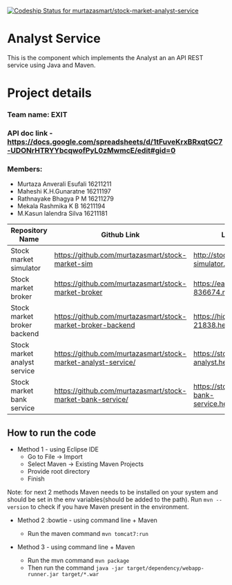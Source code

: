 [ ![Codeship Status for murtazasmart/stock-market-analyst-service](https://app.codeship.com/projects/7830ce90-56c9-0136-0a1a-5ae1f167f9dd/status?branch=master)](https://app.codeship.com/projects/294831)

# Analyst Service
This is the component which implements the Analyst an an API REST service using Java and Maven.

# Project details
### Team name: EXIT
### API doc link - https://docs.google.com/spreadsheets/d/1tFuveKrxBRxqtGC7-UDONrHTRYYbcqwofPyL0zMwmcE/edit#gid=0
### Members:
 - Murtaza Anverali Esufali 16211211
 - Maheshi K.H.Gunaratne    16211197
 - Rathnayake Bhagya P M    16211279
 - Mekala Rashmika K B      16211194
 - M.Kasun lalendra Silva   16211181

| Repository Name        | Github Link           | Live URL  |
| ------------- |-------------| -----|
| Stock market simulator | https://github.com/murtazasmart/stock-market-sim | http://stock-market-simulator.herokuapp.com/ |
| Stock market broker | https://github.com/murtazasmart/stock-market-broker | https://eager-babbage-836674.netlify.com |
| Stock market broker backend | https://github.com/murtazasmart/stock-market-broker-backend | https://hidden-badlands-21838.herokuapp.com/ |
| Stock market analyst service | https://github.com/murtazasmart/stock-market-analyst-service/ | https://stock-market-analyst.herokuapp.com |
| Stock market bank service | https://github.com/murtazasmart/stock-market-bank-service/ | https://stock-market-bank-service.herokuapp.com/ |

## How to run the code ##
  * Method 1 - using Eclipse IDE
    * Go to File -> Import
    * Select Maven -> Existing Maven Projects
    * Provide root directory
    * Finish

Note: for next 2 methods Maven needs to be installed on your system and should be set in the env variables(should be added to the path). Run ```mvn --version``` to check if you have Maven present in the environment.

  * Method 2 :bowtie - using command line + Maven
    * Run the maven command 
      ```mvn tomcat7:run```

  * Method 3 - using command line + Maven
    * Run the mvn command
      ```mvn package```
    * Then run the command
      ```java -jar target/dependency/webapp-runner.jar target/*.war```

